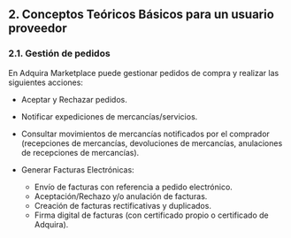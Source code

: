 ## 2. Conceptos Teóricos Básicos para un usuario proveedor

### 2.1. Gestión de pedidos

En Adquira Marketplace puede gestionar pedidos de compra y realizar las siguientes acciones:


  - Aceptar y Rechazar pedidos.
  - Notificar expediciones de mercancías/servicios.
  - Consultar movimientos de mercancías notificados por el comprador (recepciones de mercancías, devoluciones de mercancías, anulaciones de recepciones de mercancías).
  - Generar Facturas Electrónicas:

      - Envío de facturas con referencia a pedido electrónico.
      - Aceptación/Rechazo y/o anulación de facturas.
      - Creación de facturas rectificativas y duplicados.
      - Firma digital de facturas (con certificado propio o certificado de Adquira).
